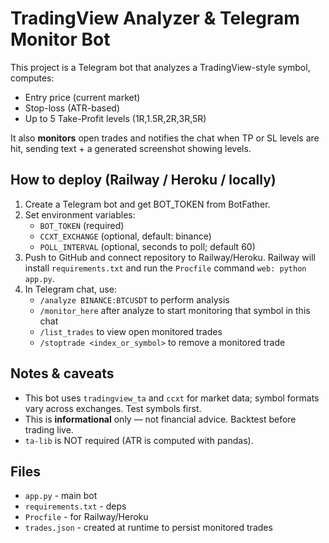 # TradingView Analyzer & Telegram Monitor Bot

This project is a Telegram bot that analyzes a TradingView-style symbol, computes:
- Entry price (current market)
- Stop-loss (ATR-based)
- Up to 5 Take-Profit levels (1R,1.5R,2R,3R,5R)

It also **monitors** open trades and notifies the chat when TP or SL levels are hit, sending text + a generated screenshot showing levels.

## How to deploy (Railway / Heroku / locally)

1. Create a Telegram bot and get BOT_TOKEN from BotFather.
2. Set environment variables:
   - `BOT_TOKEN` (required)
   - `CCXT_EXCHANGE` (optional, default: binance)
   - `POLL_INTERVAL` (optional, seconds to poll; default 60)
3. Push to GitHub and connect repository to Railway/Heroku. Railway will install `requirements.txt` and run the `Procfile` command `web: python app.py`.
4. In Telegram chat, use:
   - `/analyze BINANCE:BTCUSDT` to perform analysis
   - `/monitor_here` after analyze to start monitoring that symbol in this chat
   - `/list_trades` to view open monitored trades
   - `/stoptrade <index_or_symbol>` to remove a monitored trade

## Notes & caveats
- This bot uses `tradingview_ta` and `ccxt` for market data; symbol formats vary across exchanges. Test symbols first.
- This is **informational** only — not financial advice. Backtest before trading live.
- `ta-lib` is NOT required (ATR is computed with pandas).

## Files
- `app.py` - main bot
- `requirements.txt` - deps
- `Procfile` - for Railway/Heroku
- `trades.json` - created at runtime to persist monitored trades